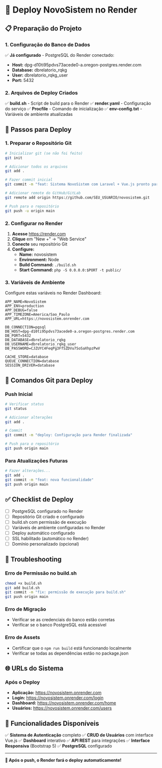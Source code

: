 # 🚀 Deploy NovoSistem no Render

## 📋 Preparação do Projeto

### 1. Configuração do Banco de Dados
✅ **Já configurado** - PostgreSQL do Render conectado:
- **Host:** dpg-d10ti95pdvs73acede0-a.oregon-postgres.render.com
- **Database:** dbrelatorio_rqkg
- **User:** dbrelatorio_rqkg_user
- **Port:** 5432

### 2. Arquivos de Deploy Criados
✅ **build.sh** - Script de build para o Render
✅ **render.yaml** - Configuração do serviço
✅ **Procfile** - Comando de inicialização
✅ **env-config.txt** - Variáveis de ambiente atualizadas

## 🔧 Passos para Deploy

### 1. Preparar o Repositório Git

```bash
# Inicializar git (se não foi feito)
git init

# Adicionar todos os arquivos
git add .

# Fazer commit inicial
git commit -m "feat: Sistema NovoSistem com Laravel + Vue.js pronto para deploy"

# Adicionar remote do GitHub/GitLab
git remote add origin https://github.com/SEU_USUARIO/novosistem.git

# Push para o repositório
git push -u origin main
```

### 2. Configurar no Render

1. **Acesse** https://render.com
2. **Clique** em "New +" → "Web Service"
3. **Conecte** seu repositório Git
4. **Configure:**
   - **Name:** novosistem
   - **Environment:** Node
   - **Build Command:** `./build.sh`
   - **Start Command:** `php -S 0.0.0.0:$PORT -t public/`

### 3. Variáveis de Ambiente

Configure estas variáveis no Render Dashboard:

```env
APP_NAME=NovoSistem
APP_ENV=production
APP_DEBUG=false
APP_TIMEZONE=America/Sao_Paulo
APP_URL=https://novosistem.onrender.com

DB_CONNECTION=pgsql
DB_HOST=dpg-d10ti95pdvs73acede0-a.oregon-postgres.render.com
DB_PORT=5432
DB_DATABASE=dbrelatorio_rqkg
DB_USERNAME=dbrelatorio_rqkg_user
DB_PASSWORD=CJZUYC4FeqPg3FfSZDVu7SoSaXhpzPwV

CACHE_STORE=database
QUEUE_CONNECTION=database
SESSION_DRIVER=database
```

## 🎯 Comandos Git para Deploy

### Push Inicial
```bash
# Verificar status
git status

# Adicionar alterações
git add .

# Commit
git commit -m "deploy: Configuração para Render finalizada"

# Push para o repositório
git push origin main
```

### Para Atualizações Futuras
```bash
# Fazer alterações...
git add .
git commit -m "feat: nova funcionalidade"
git push origin main
```

## ✅ Checklist de Deploy

- [ ] PostgreSQL configurado no Render
- [ ] Repositório Git criado e configurado
- [ ] build.sh com permissão de execução
- [ ] Variáveis de ambiente configuradas no Render
- [ ] Deploy automático configurado
- [ ] SSL habilitado (automático no Render)
- [ ] Domínio personalizado (opcional)

## 🔧 Troubleshooting

### Erro de Permissão no build.sh
```bash
chmod +x build.sh
git add build.sh
git commit -m "fix: permissão de execução para build.sh"
git push origin main
```

### Erro de Migração
- Verificar se as credenciais do banco estão corretas
- Verificar se o banco PostgreSQL está acessível

### Erro de Assets
- Certificar que o `npm run build` está funcionando localmente
- Verificar se todas as dependências estão no package.json

## 🌐 URLs do Sistema

### Após o Deploy
- **Aplicação:** https://novosistem.onrender.com
- **Login:** https://novosistem.onrender.com/login
- **Dashboard:** https://novosistem.onrender.com/home
- **Usuários:** https://novosistem.onrender.com/users

## 📱 Funcionalidades Disponíveis

✅ **Sistema de Autenticação** completo
✅ **CRUD de Usuários** com interface Vue.js
✅ **Dashboard** interativo
✅ **API REST** para integrações
✅ **Interface Responsiva** (Bootstrap 5)
✅ **PostgreSQL** configurado

---

**🚀 Após o push, o Render fará o deploy automaticamente!** 